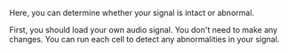 Here, you can determine whether your signal is intact or abnormal.

First, you should load your own audio signal. 
You don't need to make any changes. 
You can run each cell to detect any abnormalities in your signal.

